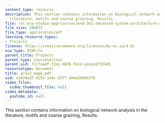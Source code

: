 ```yaml
---
content_type: resource
description: This section contains information on biological network analysis in the
  literature, motifs and coarse graining, Results.
file: /ol-ocw-studio-app/courses/esd-342-advanced-system-architecture-spring-2006/e3d34edf62553a0cd377d44a5b66bff6_pres2_mapk.pdf
file_size: 204815
file_type: application/pdf
learning_resource_types:
- Projects
license: https://creativecommons.org/licenses/by-nc-sa/4.0/
ocw_type: OCWFile
parent_title: Projects
parent_type: CourseSection
parent_uid: 7cc7aadf-f2e1-b076-fe1d-e2aa187324d5
resourcetype: Document
title: pres2_mapk.pdf
uid: e3d34edf-6255-3a0c-d377-d44a5b66bff6
video_files:
  video_thumbnail_file: null
video_metadata:
  youtube_id: null
---
```

This section contains information on biological network analysis in the literature, motifs and coarse graining, Results.